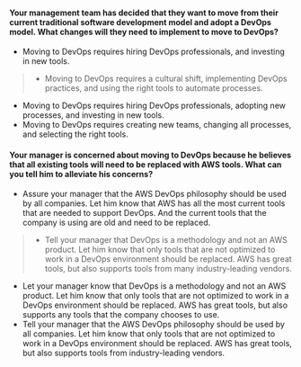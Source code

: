 #### Your management team has decided that they want to move from their current traditional software development model and adopt a DevOps model. What changes will they need to implement to move to DevOps?

- Moving to DevOps requires hiring DevOps professionals, and investing in new tools.
> - Moving to DevOps requires a cultural shift, implementing DevOps practices, and using the right tools to automate processes.
- Moving to DevOps requires hiring DevOps professionals, adopting new processes, and investing in new tools.
- Moving to DevOps requires creating new teams, changing all processes, and selecting the right tools.


#### Your manager is concerned about moving to DevOps because he believes that all existing tools will need to be replaced with AWS tools. What can you tell him to alleviate his concerns?

- Assure your manager that the AWS DevOps philosophy should be used by all companies. Let him know that AWS has all the most current tools that are needed to support DevOps. And the current tools that the company is using are old and need to be replaced.
> - Tell your manager that DevOps is a methodology and not an AWS product. Let him know that only tools that are not optimized to work in a DevOps environment should be replaced. AWS has great tools, but also supports tools from many industry-leading vendors.
- Let your manager know that DevOps is a methodology and not an AWS product. Let him know that only tools that are not optimized to work in a DevOps environment should be replaced. AWS has great tools, but also supports any tools that the company chooses to use.
- Tell your manager that the AWS DevOps philosophy should be used by all companies. Let him know that only tools that are not optimized to work in a DevOps environment should be replaced. AWS has great tools, but also supports tools from industry-leading vendors.
